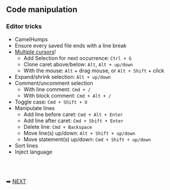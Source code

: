 ## Code manipulation

### Editor tricks

* CamelHumps
* Ensure every saved file ends with a line break
* [Multiple cursors](https://www.jetbrains.com/help/idea/multicursor.html)!
  * Add Selection for next occurrence: `Ctrl + G`
  * Clone caret above/below: `Alt`, `Alt + up/down`
  * With the mouse: `Alt` + drag mouse, or `Alt + Shift` + click
* Expand/shrink selection: `Alt + up/down`
* Comment/uncomment selection
  * With line comment: `Cmd + /`
  * With block comment: `Cmd + Alt + /`
* Toggle case: `Cmd + Shift + U`
* Manipulate lines
  * Add line before caret: `Cmd + Alt + Enter`
  * Add line after caret: `Cmd + Shift + Enter`
  * Delete line: `Cmd + Backspace`
  * Move line(s) up/down: `Alt + Shift + up/down`
  * Move statement(s) up/down: `Cmd + Shift + up/down`
* Sort lines
* Inject language

<br/>
<br/>

➡️ [NEXT](009.md)
